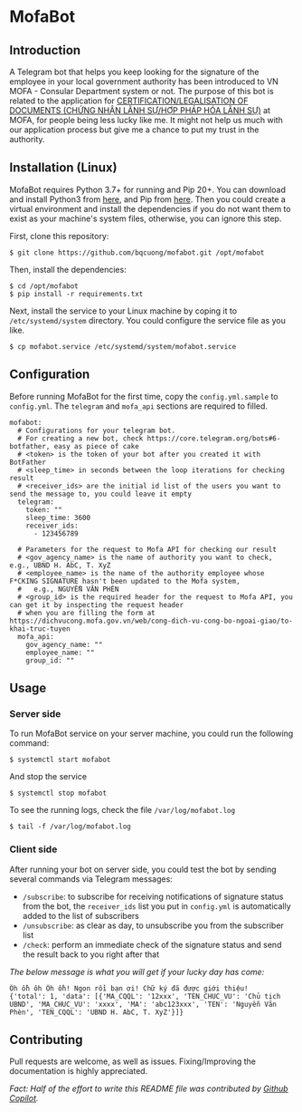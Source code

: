 # MofaBot
## Introduction
A Telegram bot that helps you keep looking for the signature of the employee in your local government authority has been introduced to VN MOFA - Consular Department system or not.
The purpose of this bot is related to the application for [CERTIFICATION/LEGALISATION OF DOCUMENTS (CHỨNG NHẬN LÃNH SỰ/HỢP PHÁP HÓA LÃNH SỰ)](https://hopphaphoa.lanhsuvietnam.gov.vn/Legalization/Legalized-Introduction.aspx) at MOFA, for people being less lucky like me. 
It might not help us much with our application process but give me a chance to put my trust in the authority.

## Installation (Linux)
MofaBot requires Python 3.7+ for running and Pip 20+. You can download and install Python3 from [here](https://www.python.org/downloads/), and Pip from [here](https://pip.pypa.io/en/stable/installation/).
Then you could create a virtual environment and install the dependencies if you do not want them to exist as your machine's system files, 
otherwise, you can ignore this step.

First, clone this repository:
```
$ git clone https://github.com/bqcuong/mofabot.git /opt/mofabot
```

Then, install the dependencies:

```
$ cd /opt/mofabot
$ pip install -r requirements.txt
```

Next, install the service to your Linux machine by coping it to `/etc/systemd/system` directory. 
You could configure the service file as you like.
```
$ cp mofabot.service /etc/systemd/system/mofabot.service
```
## Configuration
Before running MofaBot for the first time, copy the `config.yml.sample` to `config.yml`. 
The `telegram` and `mofa_api` sections are required to filled. 
```
mofabot:
  # Configurations for your telegram bot.
  # For creating a new bot, check https://core.telegram.org/bots#6-botfather, easy as piece of cake
  # <token> is the token of your bot after you created it with BotFather
  # <sleep_time> in seconds between the loop iterations for checking result
  # <receiver_ids> are the initial id list of the users you want to send the message to, you could leave it empty
  telegram:
    token: ""
    sleep_time: 3600
    receiver_ids:
      - 123456789

  # Parameters for the request to Mofa API for checking our result
  # <gov_agency_name> is the name of authority you want to check, e.g., UBND H. AbC, T. XyZ
  # <employee_name> is the name of the authority employee whose F*CKING SIGNATURE hasn't been updated to the Mofa system,
  #   e.g., NGUYỄN VĂN PHÈN
  # <group_id> is the required header for the request to Mofa API, you can get it by inspecting the request header
  # when you are filling the form at https://dichvucong.mofa.gov.vn/web/cong-dich-vu-cong-bo-ngoai-giao/to-khai-truc-tuyen
  mofa_api:
    gov_agency_name: ""
    employee_name: ""
    group_id: ""
```
## Usage

### Server side
To run MofaBot service on your server machine, you could run the following command:
```
$ systemctl start mofabot
```
And stop the service
```
$ systemctl stop mofabot
```
To see the running logs, check the file `/var/log/mofabot.log`
```
$ tail -f /var/log/mofabot.log
```

### Client side
After running your bot on server side, you could test the bot by sending several commands via Telegram messages:

- `/subscribe`: to subscribe for receiving notifications of signature status from the bot, the `receiver_ids` list you put in `config.yml` is automatically added to the list of subscribers
- `/unsubscribe`: as clear as day, to unsubscribe you from the subscriber list
- `/check`: perform an immediate check of the signature status and send the result back to you right after that

*The below message is what you will get if your lucky day has come:*
```
Ôh ồh ôh Ôh ồh! Ngon rồi bạn ơi! Chữ ký đã được giới thiệu!
{'total': 1, 'data': [{'MA_CQQL': '12xxx', 'TEN_CHUC_VU': 'Chủ tịch UBND', 'MA_CHUC_VU': 'xxxx', 'MA': 'abc123xxx', 'TEN': 'Nguyễn Văn Phèn', 'TEN_CQQL': 'UBND H. AbC, T. XyZ'}]}
```

## Contributing
Pull requests are welcome, as well as issues. Fixing/Improving the documentation is highly appreciated. 

*Fact: Half of the effort to write this README file was contributed by [Github Copilot](https://copilot.github.com/).*  
